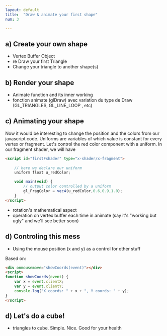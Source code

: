 ```yaml
---
layout: default
title:  "Draw & animate your first shape"
num: 3

---
```


## a) Create your own shape
* Vertex Buffer Object
* re Draw your first Triangle
* Change your triangle to another shape(s)

## b) Render your shape
* Animate function and its inner working
* fonction animate (glDraw) avec variation du type de Draw (GL_TRIANGLES, GL_LINE_LOOP , etc)

## c) Animating your shape

Now it would be interesting to change the position and the colors from our javascript code. 
Uniforms are variables of which value is constant for every vertex or fragment. 
Let's control the red color component with a uniform. In our fragment shader, we will have

~~~ html
<script id="firstFshader" type="x-shader/x-fragment">
    
    // here we declare our uniform
    uniform float u_redColor;

    void main(void) {
        // output color controlled by a uniform
        gl_FragColor = vec4(u_redColor,0.6,0.9,1.0);
    }
</script>

~~~

* rotation's mathematical aspect
* operation on vertex buffer each time in animate (say it's "working but ugly" and we'll see better soon)

## d) Controling this mess

* Using the mouse position (x and y) as a control for other stuff

Based on:

~~~ HTML
<div onmousemove="showCoords(event)"></div>
<script>
function showCoords(event) {
    var x = event.clientX;
    var y = event.clientY;
    console.log("X coords: " + x + ", Y coords: " + y);
}
</script>
~~~

## d) Let's do a cube!
* triangles to cube. Simple. Nice. Good for your health
